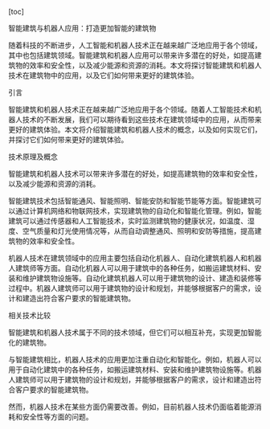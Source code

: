 
[toc]                    
                
                
智能建筑与机器人应用：打造更加智能的建筑物

随着科技的不断进步，人工智能和机器人技术正在越来越广泛地应用于各个领域，其中也包括建筑领域。智能建筑和机器人应用可以带来许多潜在的好处，如提高建筑物的效率和安全性，以及减少能源和资源的消耗。本文将探讨智能建筑和机器人技术在建筑物中的应用，以及它们如何带来更好的建筑体验。

引言

智能建筑和机器人技术正在越来越广泛地应用于各个领域。随着人工智能技术和机器人技术的不断发展，我们可以期待看到这些技术在建筑领域中的应用，从而带来更好的建筑体验。本文将介绍智能建筑和机器人技术的概念，以及如何实现它们，并探讨它们如何带来更好的建筑体验。

技术原理及概念

智能建筑和机器人技术可以带来许多潜在的好处，如提高建筑物的效率和安全性，以及减少能源和资源的消耗。

智能建筑技术包括智能通风、智能照明、智能安防和智能节能等方面。智能建筑可以通过计算机网络和物联网技术，实现建筑物的自动化和智能化管理。例如，智能建筑可以通过传感器和人工智能技术，实时监测建筑物的健康状况，如温度、湿度、空气质量和灯光使用情况等，从而自动调整通风、照明和安防等措施，提高建筑物的效率和安全性。

机器人技术在建筑领域中的应用主要包括自动化机器人、自动化建筑机器人和机器人建筑师等方面。自动化机器人可以用于建筑中的各种任务，如搬运建筑材料、安装和维护建筑物设施等。自动化建筑机器人可以用于建筑物的设计、建造和装修等过程中。机器人建筑师可以用于建筑物的设计和规划，并能够根据客户的需求，设计和建造出符合客户要求的智能建筑物。

相关技术比较

智能建筑和机器人技术属于不同的技术领域，但它们可以相互补充，实现更加智能化的建筑物。

与智能建筑相比，机器人技术的应用更加注重自动化和智能化。例如，机器人可以用于自动化建筑中的各种任务，如搬运建筑材料、安装和维护建筑物设施等。机器人建筑师可以用于建筑物的设计和规划，并能够根据客户的需求，设计和建造出符合客户要求的智能建筑物。

然而，机器人技术在某些方面仍需要改善。例如，目前机器人技术仍面临着能源消耗和安全性等方面的问题。

